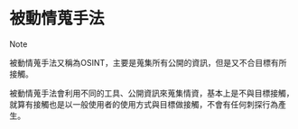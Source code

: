 # 被動情蒐手法
>[!NOTE] 
>被動情蒐手法又稱為OSINT，主要是蒐集所有公開的資訊，但是又不合目標有所接觸。

被動情蒐手法會利用不同的工具、公開資訊來蒐集情資，基本上是不與目標接觸，就算有接觸也是以一般使用者的使用方式與目標做接觸，不會有任何刺探行為產生。






